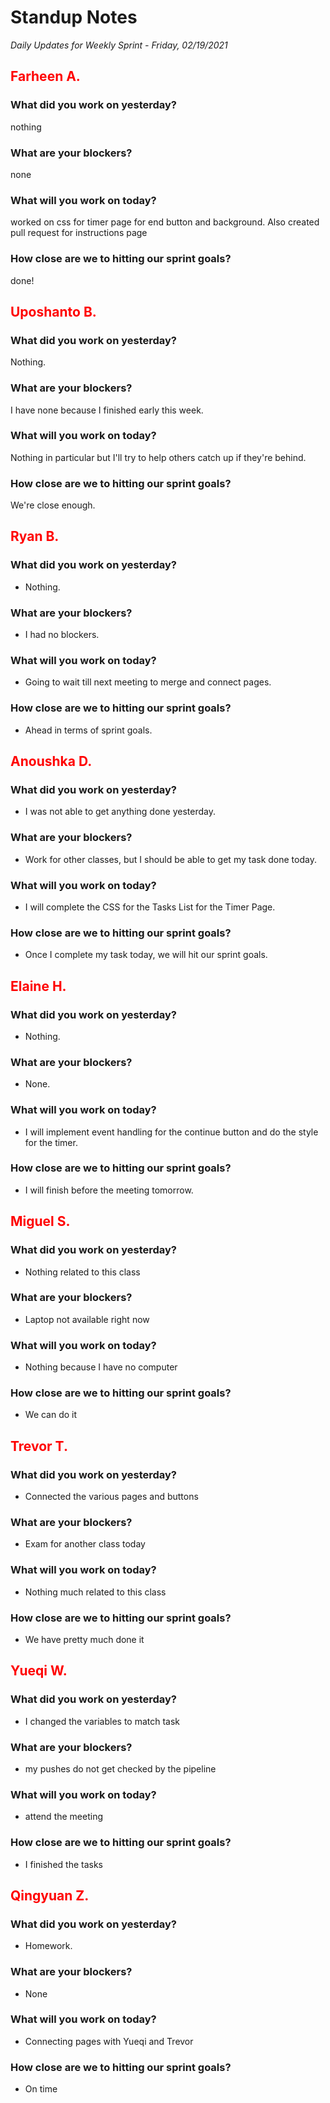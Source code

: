 # Standup Notes
*Daily Updates for Weekly Sprint - Friday, 02/19/2021*

## <span style="color: red;">Farheen A.</span> 

### What did you work on yesterday?
nothing

### What are your blockers?
none

### What will you work on today?
worked on css for timer page for end button and background. Also created pull request for instructions page

### How close are we to hitting our sprint goals?
done!

## <span style="color: red;">Uposhanto B.</span> 

### What did you work on yesterday?
Nothing.

### What are your blockers?
I have none because I finished early this week.

### What will you work on today?
Nothing in particular but I'll try to help others catch up if they're behind.

### How close are we to hitting our sprint goals?
We're close enough.

## <span style="color: red;">Ryan B.</span>

### What did you work on yesterday?
- Nothing.

### What are your blockers?
- I had no blockers.

### What will you work on today?
- Going to wait till next meeting to merge and connect pages.

### How close are we to hitting our sprint goals?
- Ahead in terms of sprint goals.

## <span style="color: red;">Anoushka D.</span>

### What did you work on yesterday?
- I was not able to get anything done yesterday.

### What are your blockers?
- Work for other classes, but I should be able to get my task done today.

### What will you work on today?
- I will complete the CSS for the Tasks List for the Timer Page.

### How close are we to hitting our sprint goals?
- Once I complete my task today, we will hit our sprint goals.

## <span style="color: red;">Elaine H.</span>

### What did you work on yesterday?
- Nothing.

### What are your blockers?
- None.

### What will you work on today?
- I will implement event handling for the continue button and do the style for the timer.

### How close are we to hitting our sprint goals?
- I will finish before the meeting tomorrow.

## <span style="color: red;">Miguel S.</span>

### What did you work on yesterday?
- Nothing related to this class

### What are your blockers?
- Laptop not available right now

### What will you work on today?
- Nothing because I have no computer

### How close are we to hitting our sprint goals?
- We can do it

## <span style="color: red;">Trevor T.</span>

### What did you work on yesterday?
- Connected the various pages and buttons

### What are your blockers?
- Exam for another class today

### What will you work on today?
- Nothing much related to this class

### How close are we to hitting our sprint goals?
- We have pretty much done it

## <span style="color: red;">Yueqi W.</span>

### What did you work on yesterday?
- I changed the variables to match task

### What are your blockers?
- my pushes do not get checked by the pipeline

### What will you work on today?
- attend the meeting

### How close are we to hitting our sprint goals?
- I finished the tasks

## <span style="color: red;">Qingyuan Z.</span>

### What did you work on yesterday?
- Homework.

### What are your blockers?
- None

### What will you work on today?
- Connecting pages with Yueqi and Trevor

### How close are we to hitting our sprint goals?
- On time

